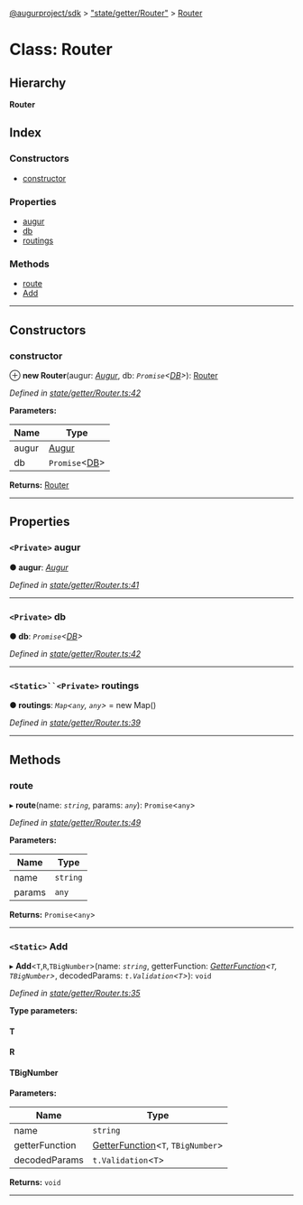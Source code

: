 [@augurproject/sdk](../README.md) > ["state/getter/Router"](../modules/_state_getter_router_.md) > [Router](../classes/_state_getter_router_.router.md)

# Class: Router

## Hierarchy

**Router**

## Index

### Constructors

* [constructor](_state_getter_router_.router.md#constructor)

### Properties

* [augur](_state_getter_router_.router.md#augur)
* [db](_state_getter_router_.router.md#db)
* [routings](_state_getter_router_.router.md#routings)

### Methods

* [route](_state_getter_router_.router.md#route)
* [Add](_state_getter_router_.router.md#add)

---

## Constructors

<a id="constructor"></a>

###  constructor

⊕ **new Router**(augur: *[Augur](_augur_.augur.md)*, db: *`Promise`<[DB](_state_db_db_.db.md)>*): [Router](_state_getter_router_.router.md)

*Defined in [state/getter/Router.ts:42](https://github.com/AugurProject/augur/blob/1991ef64ef/packages/augur-sdk/src/state/getter/Router.ts#L42)*

**Parameters:**

| Name | Type |
| ------ | ------ |
| augur | [Augur](_augur_.augur.md) |
| db | `Promise`<[DB](_state_db_db_.db.md)> |

**Returns:** [Router](_state_getter_router_.router.md)

___

## Properties

<a id="augur"></a>

### `<Private>` augur

**● augur**: *[Augur](_augur_.augur.md)*

*Defined in [state/getter/Router.ts:41](https://github.com/AugurProject/augur/blob/1991ef64ef/packages/augur-sdk/src/state/getter/Router.ts#L41)*

___
<a id="db"></a>

### `<Private>` db

**● db**: *`Promise`<[DB](_state_db_db_.db.md)>*

*Defined in [state/getter/Router.ts:42](https://github.com/AugurProject/augur/blob/1991ef64ef/packages/augur-sdk/src/state/getter/Router.ts#L42)*

___
<a id="routings"></a>

### `<Static>``<Private>` routings

**● routings**: *`Map`<`any`, `any`>* =  new Map()

*Defined in [state/getter/Router.ts:39](https://github.com/AugurProject/augur/blob/1991ef64ef/packages/augur-sdk/src/state/getter/Router.ts#L39)*

___

## Methods

<a id="route"></a>

###  route

▸ **route**(name: *`string`*, params: *`any`*): `Promise`<`any`>

*Defined in [state/getter/Router.ts:49](https://github.com/AugurProject/augur/blob/1991ef64ef/packages/augur-sdk/src/state/getter/Router.ts#L49)*

**Parameters:**

| Name | Type |
| ------ | ------ |
| name | `string` |
| params | `any` |

**Returns:** `Promise`<`any`>

___
<a id="add"></a>

### `<Static>` Add

▸ **Add**<`T`,`R`,`TBigNumber`>(name: *`string`*, getterFunction: *[GetterFunction](../modules/_state_getter_router_.md#getterfunction)<`T`, `TBigNumber`>*, decodedParams: *`t.Validation`<`T`>*): `void`

*Defined in [state/getter/Router.ts:35](https://github.com/AugurProject/augur/blob/1991ef64ef/packages/augur-sdk/src/state/getter/Router.ts#L35)*

**Type parameters:**

#### T 
#### R 
#### TBigNumber 
**Parameters:**

| Name | Type |
| ------ | ------ |
| name | `string` |
| getterFunction | [GetterFunction](../modules/_state_getter_router_.md#getterfunction)<`T`, `TBigNumber`> |
| decodedParams | `t.Validation`<`T`> |

**Returns:** `void`

___

